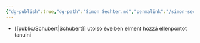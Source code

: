 ```yaml
---
{"dg-publish":true,"dg-path":"Simon Sechter.md","permalink":"/simon-sechter/"}
---
```


- [[public/Schubert\|Schubert]] utolsó éveiben elment hozzá ellenpontot tanulni